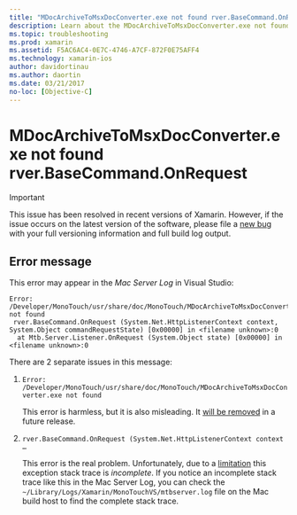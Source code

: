 ```yaml
---
title: "MDocArchiveToMsxDocConverter.exe not found rver.BaseCommand.OnRequest"
description: Learn about the MDocArchiveToMsxDocConverter.exe not found rver.BaseCommand.OnRequest error message.
ms.topic: troubleshooting
ms.prod: xamarin
ms.assetid: F5AC6AC4-0E7C-4746-A7CF-872F0E75AFF4
ms.technology: xamarin-ios
author: davidortinau
ms.author: daortin
ms.date: 03/21/2017
no-loc: [Objective-C]
---
```


# MDocArchiveToMsxDocConverter.exe not found rver.BaseCommand.OnRequest

> [!IMPORTANT]
> This issue has been resolved in recent versions of Xamarin. However, if the issue occurs on the latest version of the software, please file a [new bug](~/cross-platform/troubleshooting/questions/howto-file-bug.md) with your full versioning information and full build log output.

## Error message

This error may appear in the *Mac Server Log* in Visual Studio:

```
Error: /Developer/MonoTouch/usr/share/doc/MonoTouch/MDocArchiveToMsxDocConverter.exe not found
 rver.BaseCommand.OnRequest (System.Net.HttpListenerContext context, System.Object commandRequestState) [0x00000] in <filename unknown>:0
  at Mtb.Server.Listener.OnRequest (System.Object state) [0x00000] in <filename unknown>:0
```

There are 2 separate issues in this message:

1. `Error: /Developer/MonoTouch/usr/share/doc/MonoTouch/MDocArchiveToMsxDocConverter.exe not found`

    This error is harmless, but it is also misleading. It [will be removed](https://bugzilla.xamarin.com/show_bug.cgi?id=21667) in a future release.

2. `rver.BaseCommand.OnRequest (System.Net.HttpListenerContext context …`

    This error is the real problem. Unfortunately, due to a [limitation](https://bugzilla.xamarin.com/show_bug.cgi?id=22080) this exception stack trace is *incomplete*. If you notice an incomplete stack trace like this in the Mac Server Log, you can check the `~/Library/Logs/Xamarin/MonoTouchVS/mtbserver.log` file on the Mac build host to find the complete stack trace.
